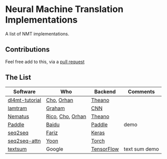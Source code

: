 # Neural Machine Translation Implementations

A list of NMT implementations.

## Contributions

Feel free add to this, via a [pull request](https://github.com/jonsafari/nmt-list/pulls)

## The List
| Software | Who | Backend | Comments |
| -------- | --- | ------- | -------- |
| [dl4mt-tutorial](https://github.com/nyu-dl/dl4mt-tutorial) | [Cho](https://github.com/kyunghyuncho), [Orhan](https://github.com/orhanf) | [Theano](https://github.com/Theano/Theano) | |
| [lamtram](https://github.com/neubig/lamtram) | [Graham](https://github.com/neubig) | [CNN](https://github.com/clab/cnn) | |
| [Nematus](https://github.com/rsennrich/nematus) | [Rico](https://github.com/rsennrich), [Cho](https://github.com/kyunghyuncho), [Orhan](https://github.com/orhanf) | [Theano](https://github.com/Theano/Theano) | |
| [Paddle](https://github.com/baidu/Paddle/tree/master/demo/seqToseq/translation) | [Baidu](https://github.com/baidu) | [Paddle](https://github.com/baidu/Paddle) | demo |
| [seq2seq](https://github.com/farizrahman4u/seq2seq) | [Fariz](https://github.com/farizrahman4u) | [Keras](https://github.com/fchollet/keras) | |
| [seq2seq-attn](https://github.com/harvardnlp/seq2seq-attn) | [Yoon](https://github.com/yoonkim) | [Torch](https://github.com/torch/distro) | |
| [textsum](https://github.com/tensorflow/models/tree/master/textsum) | Google | [TensorFlow](https://github.com/tensorflow/tensorflow) | text sum demo |
